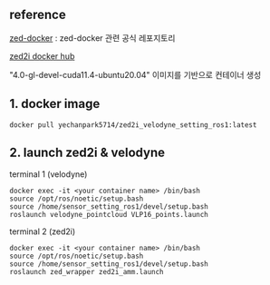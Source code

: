 ## reference 
[zed-docker](https://github.com/stereolabs/zed-docker) : zed-docker 관련 공식 레포지토리

[zed2i docker hub](https://hub.docker.com/r/stereolabs/zed/) 

"4.0-gl-devel-cuda11.4-ubuntu20.04" 이미지를 기반으로 컨테이너 생성


## 1. docker image 
```
docker pull yechanpark5714/zed2i_velodyne_setting_ros1:latest
```

## 2. launch zed2i & velodyne

terminal 1 (velodyne)
```
docker exec -it <your container name> /bin/bash 
source /opt/ros/noetic/setup.bash
source /home/sensor_setting_ros1/devel/setup.bash
roslaunch velodyne_pointcloud VLP16_points.launch
```

terminal 2 (zed2i)
```
docker exec -it <your container name> /bin/bash 
source /opt/ros/noetic/setup.bash
source /home/sensor_setting_ros1/devel/setup.bash
roslaunch zed_wrapper zed2i_amm.launch
```
